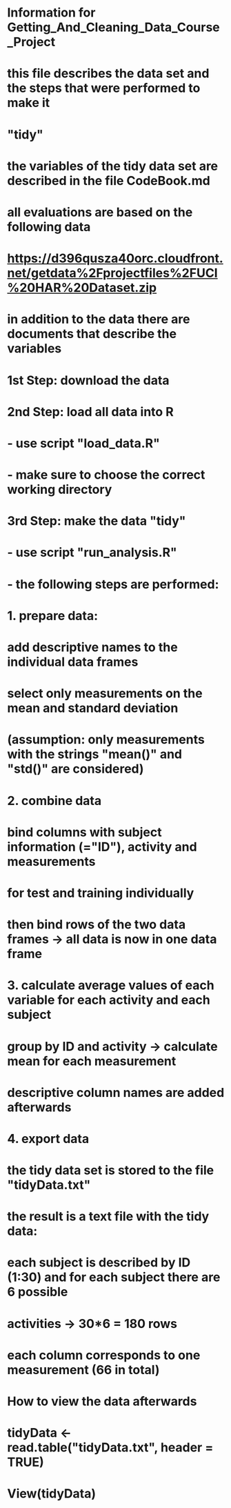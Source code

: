 # Information for Getting_And_Cleaning_Data_Course_Project

# this file describes the data set and the steps that were performed to make it 
# "tidy"
# the variables of the tidy data set are described in the file CodeBook.md

# all evaluations are based on the following data
# https://d396qusza40orc.cloudfront.net/getdata%2Fprojectfiles%2FUCI%20HAR%20Dataset.zip
# in addition to the data there are documents that describe the variables 

# 1st Step: download the data

# 2nd Step: load all data into R 
#   - use script "load_data.R"
#   - make sure to choose the correct working directory

# 3rd Step: make the data "tidy"
#   - use script "run_analysis.R"
#   - the following steps are performed:
#       1. prepare data: 
#           add descriptive names to the individual data frames
#           select only measurements on the mean and standard deviation 
#           (assumption: only measurements with the strings "mean()" and "std()" are considered)
#       2. combine data 
#           bind columns with subject information (="ID"), activity and measurements
#           for test and training individually
#           then bind rows of the two data frames -> all data is now in one data frame
#       3. calculate average values of each variable for each activity and each subject
#           group by ID and activity -> calculate mean for each measurement
#           descriptive column names are added afterwards
#       4. export data
#           the tidy data set is stored to the file "tidyData.txt"

# the result is a text file with the tidy data: 
# each subject is described by ID (1:30) and for each subject there are 6 possible
# activities -> 30*6 = 180 rows
# each column corresponds to one measurement (66 in total) 

# How to view the data afterwards
# tidyData <- read.table("tidyData.txt", header = TRUE) 
# View(tidyData)